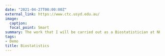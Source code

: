 ```yaml
---
date: "2021-04-27T00:00:00Z"
external_link: https://www.ctc.usyd.edu.au/
image:
  caption: 
  focal_point: Smart
summary: The work that I will be carried out as a Biostatistician at NHMRC Clinical Trial Center, University of Sydney.
tags:
- Demo
title: Biostatistics
---
```

